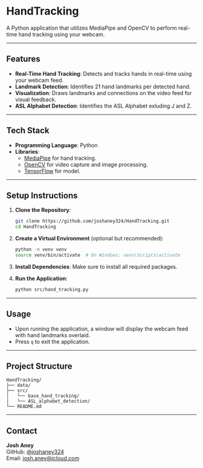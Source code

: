 # HandTracking

A Python application that utilizes MediaPipe and OpenCV to perform real-time hand tracking using your webcam.

---

## Features

- **Real-Time Hand Tracking**: Detects and tracks hands in real-time using your webcam feed.
- **Landmark Detection**: Identifies 21 hand landmarks per detected hand.
- **Visualization**: Draws landmarks and connections on the video feed for visual feedback.
- **ASL Alphabet Detection**: Identifies the ASL Alphabet exluding J and Z.

---

## Tech Stack

- **Programming Language**: Python
- **Libraries**:
  - [MediaPipe](https://google.github.io/mediapipe/) for hand tracking.
  - [OpenCV](https://opencv.org/) for video capture and image processing.
  - [TensorFlow](https://www.tensorflow.org/api_docs) for model.

---

## Setup Instructions

1. **Clone the Repository**:
   ```bash
   git clone https://github.com/joshaney324/HandTracking.git
   cd HandTracking
   ```

2. **Create a Virtual Environment** (optional but recommended):
   ```bash
   python -m venv venv
   source venv/bin/activate  # On Windows: venv\Scripts\activate
   ```

3. **Install Dependencies**:
   Make sure to install all required packages.

4. **Run the Application**:
   ```bash
   python src/hand_tracking.py
   ```

---

## Usage

- Upon running the application, a window will display the webcam feed with hand landmarks overlaid.
- Press `q` to exit the application.

---

## Project Structure

```
HandTracking/
├── data/
├── src/
│   └── base_hand_tracking/
|   └── ASL_alphabet_detection/
└── README.md
```

---



## Contact

**Josh Aney**  
GitHub: [@joshaney324](https://github.com/joshaney324)  
Email: [josh.aney@icloud.com](mailto:josh.aney@icloud.com)
